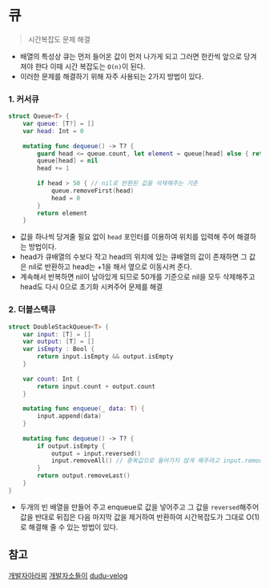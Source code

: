 # 큐 
> 시간복잡도 문제 해결

- 배열의 특성상 큐는 먼저 들어온 값이 먼저 나가게 되고 그러면 한칸씩 앞으로 당겨져야 한다 이때 시간 복잡도는 ```O(n)```이 된다.
- 이러한 문제를 해결하기 위해 자주 사용되는 2가지 방법이 있다.

### 1. 커서큐

```swift
struct Queue<T> {
    var queue: [T?] = []
    var head: Int = 0
    
    mutating func dequeue() -> T? {
        guard head <= queue.count, let element = queue[head] else { return nil }
        queue[head] = nil
        head += 1
        
        if head > 50 { // nil로 반환된 값을 삭제해주는 기준
            queue.removeFirst(head)
            head = 0
        }
        return element
    }
```

- 값을 하나씩 당겨줄 필요 없이 ```head``` 포인터를 이용하여 위치를 입력해 주어 해결하는 방법이다.
- head가 큐배열의 수보다 작고 head의 위치에 있는 큐배열의 값이 존재하면 그 값은 nil로 반환하고 head는 +1을 해서 옆으로 이동시켜 준다.
- 계속해서 반복하면 nil이 남아있게 되므로 50개를 기준으로 nil을 모두 삭제해주고 head도 다시 0으로 초기화 시켜주어 문제를 해결

### 2. 더블스택큐

```swift
struct DoubleStackQueue<T> {
    var input: [T] = []
    var output: [T] = []
    var isEmpty : Bool {
        return input.isEmpty && output.isEmpty
    }
    
    var count: Int {
        return input.count + output.count
    }
    
    mutating func enqueue(_ data: T) {
        input.append(data)
    }
    
    mutating func dequeue() -> T? {
        if output.isEmpty {
            output = input.reversed()
            input.removeAll() // 중복값으로 들어가지 않게 해주려고 input.removeAll을 한다.
        }
        return output.removeLast()
    }
}
```
- 두개의 빈 배열을 만들어 주고 enqueue로 값을 넣어주고 그 값을 ```reversed```해주어 값을 반대로 뒤집은 다음 마지막 값을 제거하여 반환하여 시간복잡도가 그대로 O(1)로 해결해 줄 수 있는 방법이 있다.

## 참고
[개발자아라찌](https://apple-apeach.tistory.com/8)
[개발자소들이](https://babbab2.tistory.com/84)
[dudu-velog](https://velog.io/@aurora_97/Swift-큐)

